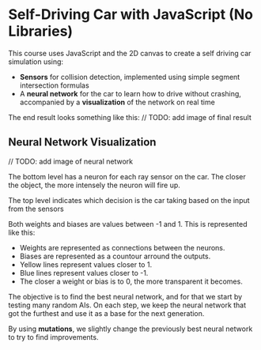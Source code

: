 # Self-Driving Car with JavaScript (No Libraries)

This course uses JavaScript and the 2D canvas to create a self driving car simulation using: 

* **Sensors** for collision detection, implemented using simple segment intersection formulas
* A **neural network** for the car to learn how to drive without crashing, accompanied by a **visualization** of the network on real time

The end result looks something like this:
// TODO: add image of final result

## Neural Network Visualization
// TODO: add image of neural network

The bottom level has a neuron for each ray sensor on the car. The closer the object, the more intensely the neuron will fire up. 

The top level indicates which decision is the car taking based on the input from the sensors

Both weights and biases are values between -1 and 1. This is represented like this:
* Weights are represented as connections between the neurons.
* Biases are represented as a countour arround the outputs.
* Yellow lines represent values closer to 1.
* Blue lines represent values closer to -1.
* The closer a weight or bias is to 0, the more transparent it becomes.


The objective is to find the best neural network, and for that we start by testing many random AIs. On each step, we keep the neural network that got the furthest and use it as a base for the next generation.

By using **mutations**, we slightly change the previously best neural network to try to find improvements.